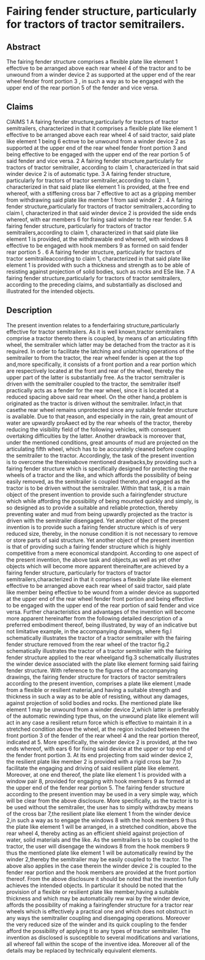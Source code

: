 # Fairing fender structure, particularly for tractors of tractor semitrailers.

## Abstract
The fairing fender structure comprises a flexible plate like element 1 effective to be arranged above each rear wheel 4 of the tractor and to be unwound from a winder device 2 as supported at the upper end of the rear wheel fender front portion 3 , in such a way as to be engaged with the upper end of the rear portion 5 of the fender and vice versa.

## Claims
ClAIMS 1 A fairing fender structure,particularly for tractors of tractor semitrailers, characterized in that it comprises a flexible plate like element 1 effective to be arranged above each rear wheel 4 of said tractor, said plate like element 1 being 6 ectnve to be unwound from a winder device 2 as supported at the upper end of the rear wheel fender front portion 3 and being effective to be engaged with the upper end of the rear portion 5 of said fender and vice versa. 2 A fairing fender structure,particularly for tractors of tractor semitrailer, according to claim 1, characterized in that said winder device 2 is of automatic type. 3 A fairing fender structure, particularly for tractors of tractor semitrailer,according to claim 1, characterized in that said plate like element 1 is provided, at the free end whereof, with a stiffening cross bar 7 effective to act as a gripping member from withdrawing said plate like member 1 from said winder 2 . 4 A fairing fender structure,particularly for tractors of tractor semitrailers,according to claim I, characterized in that said winder device 2 is provided the side ends whereof, with ear members 6 for fixing said winder to the rear fender. 5 A fairing fender structure, particularly for tractors of tractor semitrailers,according to claim 1, characterized in that said plate like element 1 is provided, at the withdrawable end whereof, with windows 8 effective to be engaged with hook members 9 as formed on said fender rear portion 5 . 6 A fairing fender structure, particularly for tractors of tractor semitraileaccording to claim 1, characterized in that said plate like element 1 is provided with such a thickness and strength as to be able of resisting against projection of solid bodies, such as rocks and ESe like. 7 A fairing fender structure,particularly for tractors of tractor semitrailers, according to the preceding claims, and substantially as disclosed and illustrated for the intended objects.

## Description
The present invention relates to a fenderfairing structure,particularly effective for tractor semitrailers. As it is well known,tractor semitrailers comprise a tractor thereto there is coupled, by means of an articulating fifth wheel, the semitrailer which latter may be detached from the tractor as it is required. In order to facilitate the latching and unlatching operations of the semitrailer to from the tractor, the rear wheel fender is open at the top and,more specifically, it consists of a front portion and a rear portion which are respectively located at the front and rear of the wheel, thereby the upper part of the latter is substantially free. As the tractor semitrailer is driven with the semitrailer coupled to the tractor, the semitrailer itself practically acts as a fender for the rear wheel, since it is located at a reduced spacing above said rear wheel. On the other hand,a problem is originated as the tractor is driven without the semitrailer. Infact,in that casethe rear wheel remains unprotected since any suitable fender structure is available. Due to that reason, and especially in the rain, great amount of water are upwardly proÅaect ed by the rear wheels of the tractor, thereby reducing the visibility field of the following vehicles, with consequent overtaking difficulties by the latter. Another drawback is moreover that, under the mentioned conditions, great amounts of mud are projected on the articulating fifth wheel, which has to be accurately cleaned before coupling the semitrailer to the tractor. Accordingly, the task of the present invention is to overcome the thereinabove mentioned drawbacks,by providing such a fairing fender structure which is specifically designed for protecting the rear wheels of a tractor and the like, and which affords the possibility of being easily removed, as the semitrailer is coupled thereto,and engaged as the tractor is to be driven without the semitrailer. Within that task, it is a main object of the present invention to provide such a fairingfender structure which while affording the possibility of being mounted quickly and simply, is so designed as to provide a suitable and reliable protection, thereby preventing water and mud from being upwardly projected as the tractor is driven with the semitrailer disengaged. Yet another object of the present invention is to provide such a fairing fender structure which is of very reduced size, thereby, in the nonuse condition it is not necessary to remove or store parts of said structure. Yet another object of the present invention is that of providing such a fairing fender structure which is highly competitive from a mere economical standpoint. According to one aspect of the present invention, the above task and objects,as well as yet other objects which will become more apparent thereinafter,are achieved by a fairing fender structure, particularly for tractors of tractor semitrailers,characterized in that it comprises a flexible plate like element effective to be arranged above each rear wheel of said tractor, said plate like member being effective to be wound from a winder device as supported at the upper end of the rear wheel fender front portion and being effective to be engaged with the upper end of the rear portion of said fender and vice versa. Further characteristics and advantages of the invention will become more apparent hereinafter from the following detailed description of a preferred embodiment thereof, being illustrated, by way of an indicative but not limitative example, in the accompanying drawings, where fig.l schematically illustrates the tractor of a tractor semitrailer with the fairing fender structure removed from the rear wheel of the tractor fig.2 schematically illustrates the tractor of a tractor semitrailer with the fairing fender structure applied to the rear wheelgand fig.3 schematically illustrates the winder device associated with the plate like element forming said fairing fender structure. With reference to the figures of the accompanying drawings, the fairing fender structure for tractors of tractor semitrailers according to the present invention, comprises a plate like element l,made from a flexible or resilient material,and having a suitable strength and thickness in such a way as to be able of resisting, without any damages, against projection of solid bodies and rocks. Ehe mentioned plate like element 1 may be unwound from a winder device 2,which latter is preferably of the automatic rewinding type thus, on the unwound plate like element will act in any case a resilient return force which is effective to maintain it in a stretched condition above the wheel, at the region included between the front portion 3 of the fender of the rear wheel 4 and the rear portion thereof, indicated at 5. More specifically, the winder device 2 is provided, at the two ends whereof, with ears 6 for fixing said device at the upper or top end of the fender front portion 3. At its end projecting from said winder device 2, the resilient plate like member 2 is provided with a rigid cross bar 7,to facilitate the engaging and driving of said resilient plate like element. Moreover, at one end thereof, the plate like element 1 is provided with a window pair 8, provided for engaging with hook members 9 as formed at the upper end of the fender rear portion 5. The fairing fender structure according to the present invention may be used in a very simple way, which will be clear from the above disclosure. More specifically, as the tractor is to be used without the semitrailer, the user has to simply withdraw,by means of the cross bar 7,the resilient plate like element 1 from the winder device 2,in such a way as to engage the windows 8 with the hook members 9 thus the plate like element 1 will be arranged, in a stretched condition, above the rear wheel 4, thereby acting as an efficient shield against projection of water, solid materials and the like. As the semitrailers is to be coupled to the tractor, the user will disengage the windows 8 from the hook members 9 thus the mentioned plate like element 1 will be automatically rewind by the winder 2,thereby the semitrailer may be easily coupled to the tractor. The above also applies in the case therein the winder device 2 is coupled to the fender rear portion and the hook members are provided at the front portion thereof. From the above disclosure it should be noted that the invention fully achieves the intended objects. In particular it should be noted that the provision of a flexible or resilient plate like member,having a suitable thickness and which may be automatically rew wai by the winder device, affords the possibility of making a fairingfender structure for a tractor rear wheels which is effectively a practical one and which does not obstruct in any ways the semitrailer coupling and disengaging operations. Moreover the very reduced size of the winder and its quick coupling to the fender afford the possibility of applying it to any types of tractor semitrailer. The invention as disclosed is susceptible to several modifications and variations, all whereof fall within the scope of the inventive idea. Moreover all of the details may be replaced by technically equivalent elements.